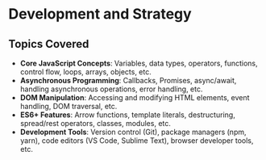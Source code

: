 # Development and Strategy

## Topics Covered

- **Core JavaScript Concepts**: Variables, data types, operators, functions, control flow, loops, arrays, objects, etc.
- **Asynchronous Programming**: Callbacks, Promises, async/await, handling asynchronous operations, error handling, etc.
- **DOM Manipulation**: Accessing and modifying HTML elements, event handling, DOM traversal, etc.
- **ES6+ Features**: Arrow functions, template literals, destructuring, spread/rest operators, classes, modules, etc.
- **Development Tools**: Version control (Git), package managers (npm, yarn), code editors (VS Code, Sublime Text), browser developer tools, etc.